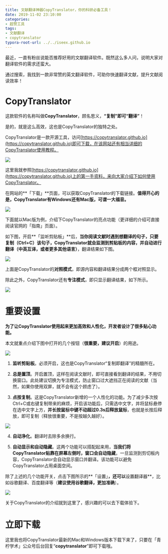 ```yaml
---
title: 文献翻译神器CopyTranslator，你的科研必备工具！
date: 2019-11-02 23:10:00
categories:
- 超赞工具
tags:
- 文献翻译
- copytranslator
typora-root-url: ../../iseex.github.io
---
```


最近，一直有粉丝说能否推荐好用的文献翻译软件。既然这么多人问，说明大家对翻译软件的需求还蛮大。

通过搜索，我找到一款非常赞的英文翻译软件，可助你快速翻译文献，提升文献阅读效率！

# CopyTranslator

这款软件的名称叫做**CopyTranslator**，顾名思义，**“复制”即可“翻译”**！

是的，就是这么高效，这也是CopyTranslator的独特之处。

CopyTranslator是一款开源工具，访问[https://copytranslator.github.io](https://copytranslator.github.io)即可下载，在该网站还有相当详细的CopyTranslator使用教程。

![](/assets/images/posts/Tools/ct-home.png)

这里我就参照[https://copytranslator.github.io](https://copytranslator.github.io)上的第一手资料，来向大家介绍下如何使用CopyTranslator。

在网站的**「下载」**页面，可以获取CopyTranslator的下载链接。**值得开心的是，CopyTranslator有Windows还有Mac版，可谓一大福音。**  

![](/assets/images/posts/Tools/ct-download.png)

下面就以Mac版为例，介绍下CopyTranslator的亮点功能（更详细的介绍可直接阅读官网的「指南」页面）。

如下图，开启**「监听剪贴板」**后，**当你阅读文献时遇到想翻译的句子，只要复制（Ctrl+C）该句子，CopyTranslator就会监测到剪贴板的内容，并自动进行翻译（中英互译，或者更多其他语言）**，翻译结果如下图。

![](/assets/images/posts/Tools/ct-mode-1.png)

上面是CopyTranslator的**对照模式**，即源内容和翻译结果分成两个框对照显示。

除此之外，CopyTranslator还有**专注模式**，即只显示翻译结果，如下所示。

![](/assets/images/posts/Tools/ct-mode-2.png)



# 重要设置

**为了让CopyTranslator使用起来更加高效和人性化，开发者设计了很多贴心功能。**

本文就重点介绍下图中打开的几个按钮（**很重要，建议开启**）的用途。

![](/assets/images/posts/Tools/ct-features-switch.png)


1. **监听剪贴板**。必须开启，这也是CopyTranslator“复制即翻译”的精髓所在。

2. **总是置顶**。开启置顶，这样在阅读文献时，即可直接看到翻译的结果，不用切换窗口。此处建议切换为专注模式，防止窗口过大遮挡正在阅读的文献（当然，如果你使用双屏，就不会有这个顾虑了）。

3. **点按复制**。这是CopyTranslator新增的一个人性化的功能。为了减少多次按Ctrl+C或右键复制带来的麻烦，开启该功能后，只需选中文字，并将鼠标悬停在选中文字上方，**并长按鼠标中键不动超过0.3s后释放鼠标**，也就是长按后释放，即可复制（释放很重要，不是按越久越好）。

![](/assets/images/posts/Tools/ct-copy-click.gif)

4. **自动净化**。翻译时去除多余换行。

5. **自动显示和自动隐藏**。这两个功能可以搭配起来用，**当我们将CopyTranslator贴靠在屏幕左侧时，窗口会自动隐藏**，一旦监测到剪切板内容，CopyTranslator会自动显示窗口并翻译。该功能可以避免CopyTranslator占用桌面空间。 

除了上述的几个功能开关，点击下图所示的**「设置」**，还可以**设置翻译器**，比如谷歌翻译、百度翻译等（**建议使用谷歌翻译，更加准确**）。

![](/assets/images/posts/Tools/ct-settings.png)


关于CopyTranslator的介绍就到这里了，感兴趣的可以去下载体验下。

# 立即下载

这里我也将CopyTranslator最新的Mac和Windows版本下载下来了，只要在「青柠学术」公众号后台回复“**copytranslator**”即可下载哦。